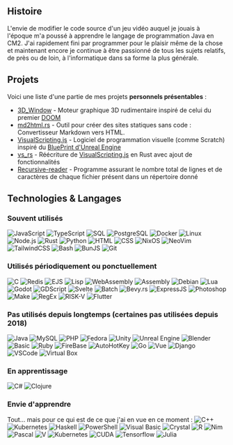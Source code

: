 ## Histoire
L'envie de modifier le code source d'un jeu vidéo auquel je jouais à l'époque m'a poussé à apprendre le langage de programmation Java en CM2. J'ai rapidement fini par programmer pour le plaisir même de la chose et maintenant encore je continue à être passionné de tous les sujets relatifs, de près ou de loin, à l'informatique dans sa forme la plus générale.

## Projets
Voici une liste d'une partie de mes projets **personnels présentables** :
- [3D_Window](https://github.com/RaphaelNJ/3D_Window) - Moteur graphique 3D rudimentaire inspiré de celui du premier [DOOM](https://en.wikipedia.org/wiki/Doom_(1993_video_game))
- [md2html.rs](https://github.com/RaphaelNJ/md2html.rs) - Outil pour créer des sites statiques sans code : Convertisseur Markdown vers HTML.
- [VisualScripting.js](https://github.com/RaphaelNJ/VisualScripting.js) - Logiciel de programmation visuelle (comme Scratch) inspiré du [BluePrint d'Unreal Engine](https://docs.unrealengine.com/4.27/en-US/ProgrammingAndScripting/Blueprints/GettingStarted/)
- [vs_rs](https://github.com/RaphaelNJ/vs_rs) - Réécriture de [VisualScripting.js](https://github.com/RaphaelNJ/VisualScripting.js) en Rust avec ajout de fonctionnalités
- [Recursive-reader](https://github.com/RaphaelNJ/Recursive-reader) - Programme assurant le nombre total de lignes et de caractères de chaque fichier présent dans un répertoire donné

## Technologies & Langages

### Souvent utilisés
![JavaScript](https://img.shields.io/badge/-JavaScript-000?&logo=JavaScript)
![TypeScript](https://img.shields.io/badge/-TypeScript-000?&logo=TypeScript)
![SQL](https://img.shields.io/badge/-SQL-000?&logo=MySQL)
![PostgreSQL](https://img.shields.io/badge/-PostgreSQL-000?&logo=PostgreSQL)
![Docker](https://img.shields.io/badge/-Docker-000?&logo=Docker)
![Linux](https://img.shields.io/badge/-Linux-000?&logo=Linux)
![Node.js](https://img.shields.io/badge/-Node.js-000?&logo=node.js)
![Rust](https://img.shields.io/badge/-Rust-000?&logo=Rust)
![Python](https://img.shields.io/badge/-Python-000?&logo=Python)
![HTML](https://img.shields.io/badge/-HTML-000?&logo=html5)
![CSS](https://img.shields.io/badge/-CSS-000?&logo=css3)
![NixOS](https://img.shields.io/badge/-NixOS-000?&logo=NixOS)
![NeoVim](https://img.shields.io/badge/-NeoVim-000?&logo=NeoVim)
![TailwindCSS](https://img.shields.io/badge/-TailwindCSS-000?&logo=TailwindCSS)
![Bash](https://img.shields.io/badge/-Bash-000?&logo=gnubash)
![BunJS](https://img.shields.io/badge/-BunJS-000?&logo=bun)
![Git](https://img.shields.io/badge/-Git-000?&logo=Git)

### Utilisés périodiquement ou ponctuellement
![C](https://img.shields.io/badge/-C-000?&logo=C)
![Redis](https://img.shields.io/badge/-Redis-000?&logo=Redis)
![EJS](https://img.shields.io/badge/-EJS-000?&logo=EJS)
![Lisp](https://img.shields.io/badge/-Lisp-000?&logo=Lisp)
![WebAssembly](https://img.shields.io/badge/-WebAssembly-000?&logo=webassembly)
![Assembly](https://img.shields.io/badge/-Assembly-000?&logo=pastebin)
![Debian](https://img.shields.io/badge/-Debian-000?&logo=Debian)
![Lua](https://img.shields.io/badge/-Lua-000?&logo=Lua)
![Godot](https://img.shields.io/badge/-Godot-000?&logo=godotengine)
![GDScript](https://img.shields.io/badge/-GDScript-000?&logo=GDScript)
![Svelte](https://img.shields.io/badge/-Svelte-000?&logo=svelte)
![Batch](https://img.shields.io/badge/-Batch-000?&logo=gnubash)
![Bevy.rs](https://img.shields.io/badge/-Bevy.rs-000?&logo=bevy)
![ExpressJS](https://img.shields.io/badge/-ExpressJS-000?&logo=express)
![Photoshop](https://img.shields.io/badge/-Photoshop-000?&logo=adobephotoshop)
![Make](https://img.shields.io/badge/-Make-000?&logo=Make)
![RegEx](https://img.shields.io/badge/-RegEx-000?&logo=RegEx)
![RISK-V](https://img.shields.io/badge/-RISK--V-000?&logo=riscv)
![Flutter](https://img.shields.io/badge/-Flutter-000?&logo=Flutter)

### Pas utilisés depuis longtemps (certaines pas utilisées depuis 2018)
![Java](https://img.shields.io/badge/-Java-000?&logo=Java&logoColor=007396)
![MySQL](https://img.shields.io/badge/-MySQL-000?&logo=MySQL)
![PHP](https://img.shields.io/badge/-PHP-000?&logo=PHP)
![Fedora](https://img.shields.io/badge/-Fedora-000?&logo=Fedora)
![Unity](https://img.shields.io/badge/-Unity-000?&logo=Unity)
![Unreal Engine](https://img.shields.io/badge/-Unreal_Engine-000?&logo=unrealengine)
![Blender](https://img.shields.io/badge/-Blender-000?&logo=Blender)
![Basic](https://img.shields.io/badge/-Basic-000?&logo=Basic)
![Ruby](https://img.shields.io/badge/-Ruby-000?&logo=Ruby)
![FireBase](https://img.shields.io/badge/-FireBase-000?&logo=FireBase)
![AutoHotKey](https://img.shields.io/badge/-AutoHotKey-000?&logo=AutoHotKey)
![Go](https://img.shields.io/badge/-Go-000?&logo=Go)
![Vue](https://img.shields.io/badge/-Vue-000?&logo=vuedotjs)
![Django](https://img.shields.io/badge/-Django-000?&logo=Django)
![VSCode](https://img.shields.io/badge/-VSCode-000?&logo=visualstudiocode)
![Virtual Box](https://img.shields.io/badge/-Virtual_Box-000?&logo=virtualbox)

### En apprentissage
![C#](https://img.shields.io/badge/-C%23-000?&logo=csharp)
![Clojure](https://img.shields.io/badge/-Clojure-000?&logo=Clojure)

### Envie d'apprendre
Tout... mais pour ce qui est de ce que j'ai en vue en ce moment :
![C++](https://img.shields.io/badge/-C++-000?&logo=c%2b%2b&logoColor=00599C)
![Kubernetes](https://img.shields.io/badge/-Kubernetes-000?&logo=Kubernetes)
![Haskell](https://img.shields.io/badge/-Haskell-000?&logo=Haskell)
![PowerShell](https://img.shields.io/badge/-PowerShell-000?&logo=PowerShell)
![Visual Basic](https://img.shields.io/badge/-Visual_Basic-000?&logo=visualbasic)
![Crystal](https://img.shields.io/badge/-Crystal-000?&logo=crystal)
![R](https://img.shields.io/badge/-R-000?&logo=R)
![Nim](https://img.shields.io/badge/-Nim-000?&logo=Nim)
![Pascal](https://img.shields.io/badge/-Pascal-000?&logo=Pascal)
![V](https://img.shields.io/badge/-V-000?&logo=V)
![Kubernetes](https://img.shields.io/badge/-Kubernetes-000?&logo=Kubernetes)
![CUDA](https://img.shields.io/badge/-CUDA-000?&logo=CUDA)
![Tensorflow](https://img.shields.io/badge/-Tensorflow-000?&logo=Tensorflow)
![Julia](https://img.shields.io/badge/-Julia-000?&logo=Julia)
